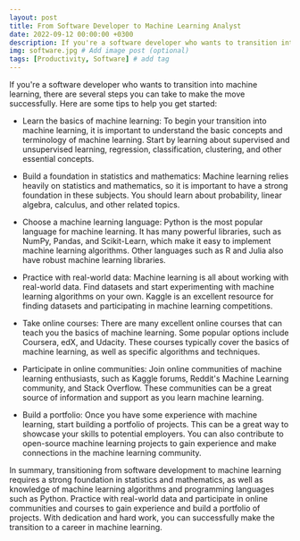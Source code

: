 ```yaml
---
layout: post
title: From Software Developer to Machine Learning Analyst
date: 2022-09-12 00:00:00 +0300
description: If you're a software developer who wants to transition into machine learning, there are several steps you can take to make the move successfully. # Add post description (optional)
img: software.jpg # Add image post (optional)
tags: [Productivity, Software] # add tag
---
```


If you're a software developer who wants to transition into machine learning, there are several steps you can take to make the move successfully. Here are some tips to help you get started:

* Learn the basics of machine learning: To begin your transition into machine learning, it is important to understand the basic concepts and terminology of machine learning. Start by learning about supervised and unsupervised learning, regression, classification, clustering, and other essential concepts.

* Build a foundation in statistics and mathematics: Machine learning relies heavily on statistics and mathematics, so it is important to have a strong foundation in these subjects. You should learn about probability, linear algebra, calculus, and other related topics.

* Choose a machine learning language: Python is the most popular language for machine learning. It has many powerful libraries, such as NumPy, Pandas, and Scikit-Learn, which make it easy to implement machine learning algorithms. Other languages such as R and Julia also have robust machine learning libraries.

* Practice with real-world data: Machine learning is all about working with real-world data. Find datasets and start experimenting with machine learning algorithms on your own. Kaggle is an excellent resource for finding datasets and participating in machine learning competitions.

* Take online courses: There are many excellent online courses that can teach you the basics of machine learning. Some popular options include Coursera, edX, and Udacity. These courses typically cover the basics of machine learning, as well as specific algorithms and techniques.

* Participate in online communities: Join online communities of machine learning enthusiasts, such as Kaggle forums, Reddit's Machine Learning community, and Stack Overflow. These communities can be a great source of information and support as you learn machine learning.

* Build a portfolio: Once you have some experience with machine learning, start building a portfolio of projects. This can be a great way to showcase your skills to potential employers. You can also contribute to open-source machine learning projects to gain experience and make connections in the machine learning community.

In summary, transitioning from software development to machine learning requires a strong foundation in statistics and mathematics, as well as knowledge of machine learning algorithms and programming languages such as Python. Practice with real-world data and participate in online communities and courses to gain experience and build a portfolio of projects. With dedication and hard work, you can successfully make the transition to a career in machine learning.


